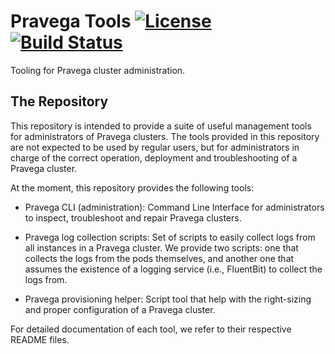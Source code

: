 # Pravega Tools [![License](https://img.shields.io/badge/License-Apache%202.0-blue.svg)](https://opensource.org/licenses/Apache-2.0) [![Build Status](https://travis-ci.org/pravega/pravega-tools.svg?branch=master)](https://travis-ci.org/pravega/pravega-tools)

Tooling for Pravega cluster administration.

## The Repository

This repository is intended to provide a suite of useful management tools for administrators of Pravega clusters.
The tools provided in this repository are not expected to be used by regular users, but for administrators in
charge of the correct operation, deployment and troubleshooting of a Pravega cluster.

At the moment, this repository provides the following tools:

- Pravega CLI (administration): Command Line Interface for administrators to inspect, troubleshoot and repair
Pravega clusters.

- Pravega log collection scripts: Set of scripts to easily collect logs from all instances in a Pravega cluster.
We provide two scripts: one that collects the logs from the pods themselves, and another one that assumes the
existence of a logging service (i.e., FluentBit) to collect the logs from.

- Pravega provisioning helper: Script tool that help with the right-sizing and proper configuration of a Pravega
cluster.

For detailed documentation of each tool, we refer to their respective README files.
